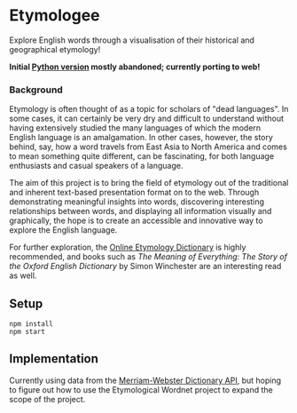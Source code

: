 # Etymologee

Explore English words through a visualisation of their historical and geographical etymology!

**Initial [Python version](https://github.com/bookwormgirl910/etymology "Python version") mostly abandoned; currently porting to web!**

### Background

Etymology is often thought of as a topic for scholars of "dead languages". In some cases, it can certainly be very dry and difficult to understand without having extensively studied the many languages of which the modern English language is an amalgamation. In other cases, however, the story behind, say, how a word travels from East Asia to North America and comes to mean something quite different, can be fascinating, for both language enthusiasts and casual speakers of a language.

The aim of this project is to bring the field of etymology out of the traditional and inherent text-based presentation format on to the web. Through demonstrating meaningful insights into words, discovering interesting relationships between words, and displaying all information visually and graphically, the hope is to create an accessible and innovative way to explore the English language.

For further exploration, the [Online Etymology Dictionary](http://www.etymonline.com/index.php "Online Etymology Dictionary") is highly recommended, and books such as *The Meaning of Everything: The Story of the Oxford English Dictionary* by Simon Winchester are an interesting read as well.

## Setup

```
npm install
npm start
```

## Implementation

Currently using data from the [Merriam-Webster Dictionary API](http://dictionaryapi.com/ "Merriam-Webster Dictionary API"), but hoping to figure out how to use the Etymological Wordnet project to expand the scope of the project.
